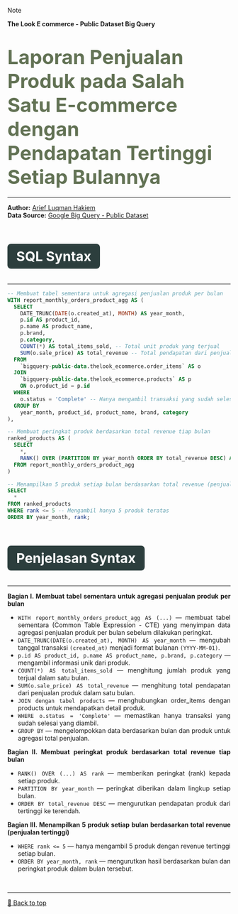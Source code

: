 <a name="readme-top"></a>

> [!NOTE]
> <b>The Look E commerce - Public Dataset Big Query</b>

<h1 align="left">
  <span style="color: #627254; font-size: 44px; font-weight: bold;">
    Laporan Penjualan Produk pada Salah Satu E-commerce dengan <br> 
    Pendapatan Tertinggi Setiap Bulannya
  </span>
</h1>

---

**Author:** [Arief Luqman Hakiem](https://www.linkedin.com/in/ariefluqman/) <br>
**Data Source:** [Google Big Query - Public Dataset](https://console.cloud.google.com/marketplace/product/bigquery-public-data/thelook-ecommerce?project=cool-benefit-286000) <br>

<div style="text-align: left;">
  <h2 style="background-color: #2C3E3D; color: white; padding: 10px 20px; margin-bottom: 20px; border-radius: 8px; font-weight: bold; display: inline-block; font-size: 30px">SQL Syntax</h2>
</div>

---

<div style='text-align: justify'>

```sql
-- Membuat tabel sementara untuk agregasi penjualan produk per bulan
WITH report_monthly_orders_product_agg AS (
  SELECT
    DATE_TRUNC(DATE(o.created_at), MONTH) AS year_month,
    p.id AS product_id,
    p.name AS product_name,
    p.brand,
    p.category,
    COUNT(*) AS total_items_sold, -- Total unit produk yang terjual
    SUM(o.sale_price) AS total_revenue -- Total pendapatan dari penjualan produk
  FROM
    `bigquery-public-data.thelook_ecommerce.order_items` AS o
  JOIN
    `bigquery-public-data.thelook_ecommerce.products` AS p
    ON o.product_id = p.id
  WHERE
    o.status = 'Complete' -- Hanya mengambil transaksi yang sudah selesai
  GROUP BY
    year_month, product_id, product_name, brand, category
),

-- Membuat peringkat produk berdasarkan total revenue tiap bulan
ranked_products AS (
  SELECT 
    *,
    RANK() OVER (PARTITION BY year_month ORDER BY total_revenue DESC) AS rank
  FROM report_monthly_orders_product_agg
)

-- Menampilkan 5 produk setiap bulan berdasarkan total revenue (penjualan tertinggi)
SELECT
  *
FROM ranked_products
WHERE rank <= 5 -- Mengambil hanya 5 produk teratas
ORDER BY year_month, rank;
```

</div>



<div style="text-align: left;">
  <h2 style="background-color: #2C3E3D; color: white; padding: 10px 20px; margin-bottom: 20px; border-radius: 8px; font-weight: bold; display: inline-block; font-size: 30px">Penjelasan Syntax</h2>
</div>

---

<div style='text-align: justify'>

<strong>Bagian I. Membuat tabel sementara untuk agregasi penjualan produk per bulan</strong>

- `WITH report_monthly_orders_product_agg AS (...)` — membuat tabel sementara (Common Table Expression - CTE) yang menyimpan data agregasi penjualan produk per bulan sebelum dilakukan peringkat.
- `DATE_TRUNC(DATE(o.created_at), MONTH) AS year_month` — mengubah tanggal transaksi `(created_at)` menjadi format bulanan `(YYYY-MM-01)`.
- `p.id AS product_id, p.name AS product_name, p.brand, p.category` — mengambil informasi unik dari produk.
- `COUNT(*) AS total_items_sold` — menghitung jumlah produk yang terjual dalam satu bulan.
- `SUM(o.sale_price) AS total_revenue` — menghitung total pendapatan dari penjualan produk dalam satu bulan.
- `JOIN dengan tabel products` — menghubungkan order_items dengan products untuk mendapatkan detail produk.
- `WHERE o.status = 'Complete'` — memastikan hanya transaksi yang sudah selesai yang diambil.
- `GROUP BY` — mengelompokkan data berdasarkan bulan dan produk untuk agregasi total penjualan.

<strong>Bagian II. Membuat peringkat produk berdasarkan total revenue tiap bulan</strong>

- `RANK() OVER (...) AS rank` — memberikan peringkat (rank) kepada setiap produk.
- `PARTITION BY year_month` — peringkat diberikan dalam lingkup setiap bulan.
- `ORDER BY total_revenue DESC` — mengurutkan pendapatan produk dari tertinggi ke terendah.

<strong>Bagian III. Menampilkan 5 produk setiap bulan berdasarkan total revenue (penjualan tertinggi)</strong>

- `WHERE rank <= 5` — hanya mengambil 5 produk dengan revenue tertinggi setiap bulan.
- `ORDER BY year_month, rank` — mengurutkan hasil berdasarkan bulan dan peringkat produk dalam bulan tersebut.

</div>

<br><hr>
[🔼 Back to top](#readme-top)
